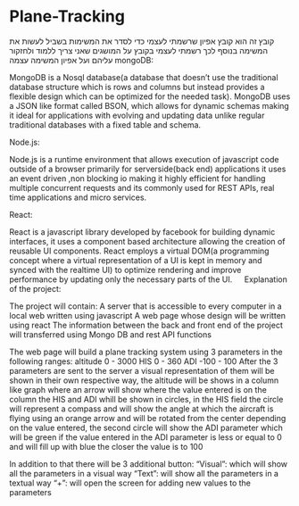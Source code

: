 # Plane-Tracking
קובץ זה הוא קובץ אפיון שרשמתי לעצמי כדי לסדר את המשימות בשביל לעשות את המשימה
בנוסף לכך רשמתי לעצמי בקובץ על המושגים שאני צריך ללמוד ולחזקור עליהם ועל אפיון המשימה עצמה
mongoDB:

MongoDB is a Nosql database(a database that doesn’t use the traditional database structure which is rows and columns but instead provides a flexible design which can be optimized for the needed task). MongoDB uses  a JSON like format called BSON, which allows for dynamic schemas making it ideal for applications with evolving and updating data unlike regular traditional databases with a fixed table and schema.

Node.js:

Node.js is a runtime environment that allows execution of  javascript code outside of a browser primarily for serverside(back end) applications it uses an event driven ,non blocking io making it highly efficient for handling multiple concurrent requests and its commonly used for REST APIs, real time applications and micro services.

React:

React is a javascript library developed by facebook for building dynamic interfaces, it uses a component based architecture allowing the creation of reusable UI components. React employs a virtual DOM(a programming concept where a virtual representation of a UI is kept in memory and synced with the realtime UI) to optimize rendering and improve performance by updating only the necessary parts of the UI.
 
Explanation of the project:

The project will contain:
A server that is accessible to every computer in a local web written using javascript
A web page whose design will be written using react
The information between the back and front end of the project will transferred using Mongo DB and rest API functions

The web page will build a plane tracking system using 3 parameters in the following ranges:
altitude 0 - 3000
HIS 0 - 360
ADI -100 - 100
After the 3 parameters are sent to the server a visual representation of them will be shown in their own respective way, the altitude will be shows in a column like graph where an arrow will show where the value entered is on the column the HIS and ADI whill be shown in circles, in the HIS field the circle will represent a compass and will show the angle at which the aircraft is flying using an orange arrow and will be rotated from the center depending on the value entered, the second circle will show the ADI parameter which will be green if the value entered in the ADI parameter is less or equal to 0 and will fill up with blue the closer the value is to 100


In addition to that there will be 3 additional button:
“Visual”: which will show all the parameters in a visual way
 “Text”: will show all the parameters in a textual way
 “+”: will open the screen for adding new values to the parameters
